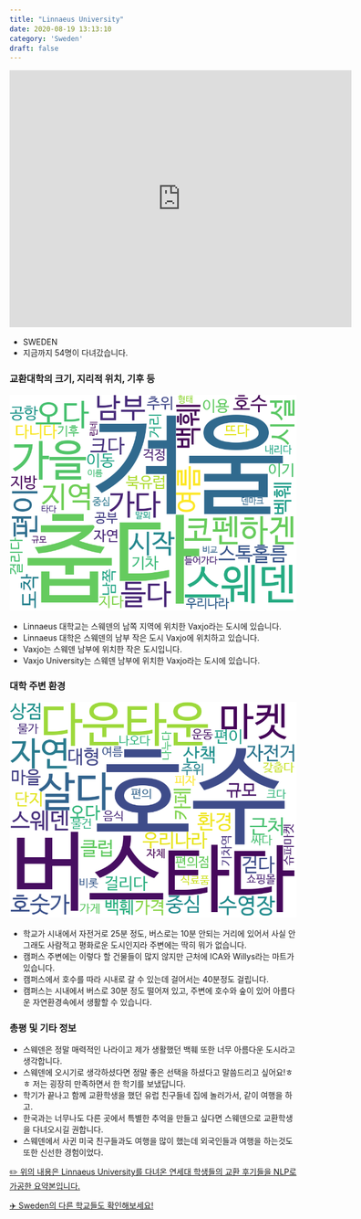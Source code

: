 ```yaml
---
title: "Linnaeus University"
date: 2020-08-19 13:13:10
category: 'Sweden'
draft: false
---
```


<iframe
width="600"
height="450"
frameborder="0" style="border:0"
src="https://www.google.com/maps/embed/v1/place?key=AIzaSyC9e1AME-pVmWC4hBpFdu5S4dKzyepa3HQ&q=Linnaeus+University&center=56.8544846,14.830025699999998&zoom=14" allowfullscreen>
</iframe>

* SWEDEN
* 지금까지 54명이 다녀갔습니다. 

### 교환대학의 크기, 지리적 위치, 기후 등

![gen_info-WordCloud](../univ_wordclouds_okt/gen_info/SE000013_gen_info_okt.png)

* Linnaeus 대학교는 스웨덴의 남쪽 지역에 위치한 Vaxjo라는 도시에 있습니다.
* Linnaeus 대학은 스웨덴의 남부 작은 도시 Vaxjo에 위치하고 있습니다.
* Vaxjo는 스웨덴 남부에 위치한 작은 도시입니다.
* Vaxjo University는 스웨덴 남부에 위치한 Vaxjo라는 도시에 있습니다.


### 대학 주변 환경

![env_info-WordCloud](../univ_wordclouds_okt/env_info/SE000013_env_info_okt.png)

* 학교가 시내에서 자전거로 25분 정도, 버스로는 10분 안되는 거리에 있어서 사실 안그래도 사람적고 평화로운 도시인지라 주변에는 딱히 뭐가 없습니다.
* 캠퍼스 주변에는 이렇다 할 건물들이 많지 않지만 근처에 ICA와 Willys라는 마트가 있습니다.
* 캠퍼스에서 호수를 따라 시내로 갈 수 있는데 걸어서는 40분정도 걸립니다.
* 캠퍼스는 시내에서 버스로 30분 정도 떨어져 있고, 주변에 호수와 숲이 있어 아름다운 자연환경속에서 생활할 수 있습니다.


### 총평 및 기타 정보 
* 스웨덴은 정말 매력적인 나라이고 제가 생활했던 백훼 또한 너무 아름다운 도시라고 생각합니다.
* 스웨덴에 오시기로 생각하셨다면 정말 좋은 선택을 하셨다고 말씀드리고 싶어요!ㅎㅎ 저는 굉장히 만족하면서 한 학기를 보냈답니다.
* 학기가 끝나고 함께 교환학생을 했던 유럽 친구들네 집에 놀러가서, 같이 여행을 하고.
* 한국과는 너무나도 다른 곳에서 특별한 추억을 만들고 싶다면 스웨덴으로 교환학생을 다녀오시길 권합니다.
* 스웨덴에서 사귄 미국 친구들과도 여행을 많이 했는데 외국인들과 여행을 하는것도 또한 신선한 경험이었다.


[✏️ 위의 내용은 Linnaeus University를 다녀온 연세대 학생들의 교환 후기들을 NLP로 가공한 요약본입니다.](http://oia.yonsei.ac.kr/partner/expReport.asp?ucode=SE000013&bgbn=A)

[✈️ Sweden의 다른 학교들도 확인해보세요!](https://yonsei-exchange.netlify.app/?category=Sweden)

